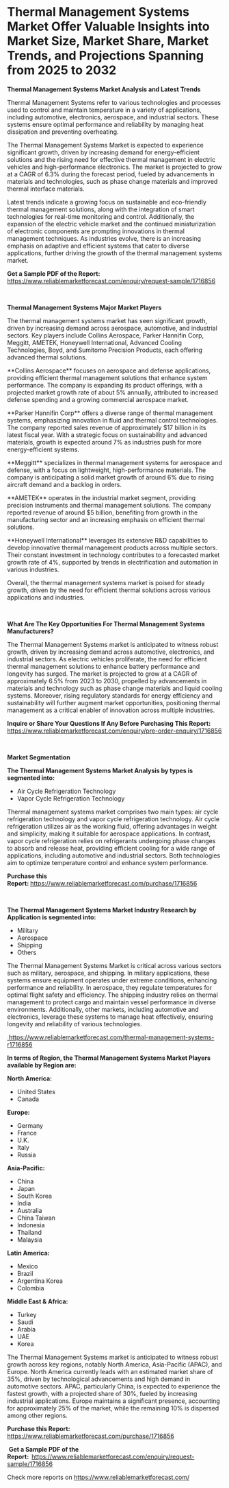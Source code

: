 <p><h1>Thermal Management Systems Market Offer Valuable Insights into Market Size, Market Share, Market Trends, and Projections Spanning from 2025 to 2032</h1></p><p><strong>Thermal Management Systems Market Analysis and Latest Trends</strong></p>
<p><p>Thermal Management Systems refer to various technologies and processes used to control and maintain temperature in a variety of applications, including automotive, electronics, aerospace, and industrial sectors. These systems ensure optimal performance and reliability by managing heat dissipation and preventing overheating.</p><p>The Thermal Management Systems Market is expected to experience significant growth, driven by increasing demand for energy-efficient solutions and the rising need for effective thermal management in electric vehicles and high-performance electronics. The market is projected to grow at a CAGR of 6.3% during the forecast period, fueled by advancements in materials and technologies, such as phase change materials and improved thermal interface materials.</p><p>Latest trends indicate a growing focus on sustainable and eco-friendly thermal management solutions, along with the integration of smart technologies for real-time monitoring and control. Additionally, the expansion of the electric vehicle market and the continued miniaturization of electronic components are prompting innovations in thermal management techniques. As industries evolve, there is an increasing emphasis on adaptive and efficient systems that cater to diverse applications, further driving the growth of the thermal management systems market.</p></p>
<p><strong>Get a Sample PDF of the Report:&nbsp;</strong> <a href="https://www.reliablemarketforecast.com/enquiry/request-sample/1716856?utm_campaign=2950&utm_medium=2&utm_source=Github&utm_content=ia&utm_term=07042025&utm_id=thermal-management-systems">https://www.reliablemarketforecast.com/enquiry/request-sample/1716856</a></p>
<p>&nbsp;</p>
<p><strong>Thermal Management Systems Major Market Players</strong></p>
<p><p>The thermal management systems market has seen significant growth, driven by increasing demand across aerospace, automotive, and industrial sectors. Key players include Collins Aerospace, Parker Hannifin Corp, Meggitt, AMETEK, Honeywell International, Advanced Cooling Technologies, Boyd, and Sumitomo Precision Products, each offering advanced thermal solutions.</p><p>**Collins Aerospace** focuses on aerospace and defense applications, providing efficient thermal management solutions that enhance system performance. The company is expanding its product offerings, with a projected market growth rate of about 5% annually, attributed to increased defense spending and a growing commercial aerospace market.</p><p>**Parker Hannifin Corp** offers a diverse range of thermal management systems, emphasizing innovation in fluid and thermal control technologies. The company reported sales revenue of approximately $17 billion in its latest fiscal year. With a strategic focus on sustainability and advanced materials, growth is expected around 7% as industries push for more energy-efficient systems.</p><p>**Meggitt** specializes in thermal management systems for aerospace and defense, with a focus on lightweight, high-performance materials. The company is anticipating a solid market growth of around 6% due to rising aircraft demand and a backlog in orders.</p><p>**AMETEK** operates in the industrial market segment, providing precision instruments and thermal management solutions. The company reported revenue of around $5 billion, benefiting from growth in the manufacturing sector and an increasing emphasis on efficient thermal solutions.</p><p>**Honeywell International** leverages its extensive R&D capabilities to develop innovative thermal management products across multiple sectors. Their constant investment in technology contributes to a forecasted market growth rate of 4%, supported by trends in electrification and automation in various industries.</p><p>Overall, the thermal management systems market is poised for steady growth, driven by the need for efficient thermal solutions across various applications and industries.</p></p>
<p>&nbsp;</p>
<p><strong>What Are The Key Opportunities For Thermal Management Systems Manufacturers?</strong></p>
<p><p>The Thermal Management Systems market is anticipated to witness robust growth, driven by increasing demand across automotive, electronics, and industrial sectors. As electric vehicles proliferate, the need for efficient thermal management solutions to enhance battery performance and longevity has surged. The market is projected to grow at a CAGR of approximately 6.5% from 2023 to 2030, propelled by advancements in materials and technology such as phase change materials and liquid cooling systems. Moreover, rising regulatory standards for energy efficiency and sustainability will further augment market opportunities, positioning thermal management as a critical enabler of innovation across multiple industries.</p></p>
<p><strong>Inquire or Share Your Questions If Any Before Purchasing This Report:</strong> <a href="https://www.reliablemarketforecast.com/enquiry/pre-order-enquiry/1716856?utm_campaign=2950&utm_medium=2&utm_source=Github&utm_content=ia&utm_term=07042025&utm_id=thermal-management-systems">https://www.reliablemarketforecast.com/enquiry/pre-order-enquiry/1716856</a></p>
<p>&nbsp;</p>
<p><strong>Market Segmentation</strong></p>
<p><strong>The Thermal Management Systems Market Analysis by types is segmented into:</strong></p>
<p><ul><li>Air Cycle Refrigeration Technology</li><li>Vapor Cycle Refrigeration Technology</li></ul></p>
<p><p>Thermal management systems market comprises two main types: air cycle refrigeration technology and vapor cycle refrigeration technology. Air cycle refrigeration utilizes air as the working fluid, offering advantages in weight and simplicity, making it suitable for aerospace applications. In contrast, vapor cycle refrigeration relies on refrigerants undergoing phase changes to absorb and release heat, providing efficient cooling for a wide range of applications, including automotive and industrial sectors. Both technologies aim to optimize temperature control and enhance system performance.</p></p>
<p><strong>Purchase this Report:&nbsp;</strong><a href="https://www.reliablemarketforecast.com/purchase/1716856?utm_campaign=2950&utm_medium=2&utm_source=Github&utm_content=ia&utm_term=07042025&utm_id=thermal-management-systems">https://www.reliablemarketforecast.com/purchase/1716856</a></p>
<p>&nbsp;</p>
<p><strong>The Thermal Management Systems Market Industry Research by Application is segmented into:</strong></p>
<p><ul><li>Military</li><li>Aerospace</li><li>Shipping</li><li>Others</li></ul></p>
<p><p>The Thermal Management Systems Market is critical across various sectors such as military, aerospace, and shipping. In military applications, these systems ensure equipment operates under extreme conditions, enhancing performance and reliability. In aerospace, they regulate temperatures for optimal flight safety and efficiency. The shipping industry relies on thermal management to protect cargo and maintain vessel performance in diverse environments. Additionally, other markets, including automotive and electronics, leverage these systems to manage heat effectively, ensuring longevity and reliability of various technologies.</p></p>
<p><a href="https://www.reliablemarketforecast.com/thermal-management-systems-r1716856?utm_campaign=2950&utm_medium=2&utm_source=Github&utm_content=ia&utm_term=07042025&utm_id=thermal-management-systems">&nbsp;https://www.reliablemarketforecast.com/thermal-management-systems-r1716856</a></p>
<p><strong>In terms of Region, the Thermal Management Systems Market Players available by Region are:</strong></p>
<p>
    <p> <strong> North America: </strong>
        <ul>
            <li>United States</li>
            <li>Canada</li>
        </ul>
        </p> 
    <p> <strong> Europe: </strong>
        <ul>
            <li>Germany</li>
            <li>France</li>
            <li>U.K.</li>
            <li>Italy</li>
            <li>Russia</li>
        </ul>
        </p> 
    <p> <strong> Asia-Pacific: </strong>
        <ul>
            <li>China</li>
            <li>Japan</li>
            <li>South Korea</li>
            <li>India</li>
            <li>Australia</li>
            <li>China Taiwan</li>
            <li>Indonesia</li>
            <li>Thailand</li>
            <li>Malaysia</li>
        </ul>
        </p> 
    <p> <strong> Latin America: </strong>
        <ul>
            <li>Mexico</li>
            <li>Brazil</li>
            <li>Argentina Korea</li>
            <li>Colombia</li>
        </ul>
        </p> 
    <p> <strong> Middle East & Africa: </strong>
        <ul>
            <li>Turkey</li>
            <li>Saudi</li>
            <li>Arabia</li>
            <li>UAE</li>
            <li>Korea</li>
        </ul>
    </p>
    </p>
<p><p>The Thermal Management Systems market is anticipated to witness robust growth across key regions, notably North America, Asia-Pacific (APAC), and Europe. North America currently leads with an estimated market share of 35%, driven by technological advancements and high demand in automotive sectors. APAC, particularly China, is expected to experience the fastest growth, with a projected share of 30%, fueled by increasing industrial applications. Europe maintains a significant presence, accounting for approximately 25% of the market, while the remaining 10% is dispersed among other regions.</p></p>
<p><strong>Purchase this Report: </strong><a href="https://www.reliablemarketforecast.com/purchase/1716856?utm_campaign=2950&utm_medium=2&utm_source=Github&utm_content=ia&utm_term=07042025&utm_id=thermal-management-systems">https://www.reliablemarketforecast.com/purchase/1716856</a></p>
<p>&nbsp;<strong>Get a Sample PDF of the Report:&nbsp;&nbsp;</strong><a href="https://www.reliablemarketforecast.com/enquiry/request-sample/1716856?utm_campaign=2950&utm_medium=2&utm_source=Github&utm_content=ia&utm_term=07042025&utm_id=thermal-management-systems">https://www.reliablemarketforecast.com/enquiry/request-sample/1716856</a></p>
<p><strong></strong></p>
<p>Check more reports on <a href="https://www.reliablemarketforecast.com/?utm_campaign=2950&utm_medium=2&utm_source=Github&utm_content=ia&utm_term=07042025&utm_id=thermal-management-systems">https://www.reliablemarketforecast.com/</a></p>